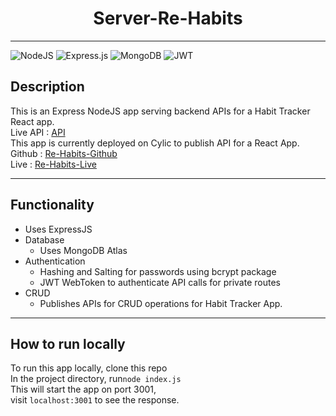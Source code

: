 <h1 align="center"><b>Server-Re-Habits</b></h1>

---

![NodeJS](https://img.shields.io/badge/node.js-6DA55F?style=for-the-badge&logo=node.js&logoColor=white)
![Express.js](https://img.shields.io/badge/express.js-%23404d59.svg?style=for-the-badge&logo=express&logoColor=%2361DAFB)
![MongoDB](https://img.shields.io/badge/MongoDB-%234ea94b.svg?style=for-the-badge&logo=mongodb&logoColor=white)
![JWT](https://img.shields.io/badge/JWT-black?style=for-the-badge&logo=JSON%20web%20tokens)

## **Description**
This is an Express NodeJS app serving backend APIs for a Habit Tracker React app.\
Live API : [API](https://tasty-rose-tick.cyclic.app/)\
This app is currently deployed on Cylic to publish API for a React App.\
Github : [Re-Habits-Github](https://github.com/dhruvin25799/re-habits)\
Live : [Re-Habits-Live](https://re-habits.netlify.app/)

---

## **Functionality**
* Uses ExpressJS
* Database
  * Uses MongoDB Atlas
* Authentication
  * Hashing and Salting for passwords using bcrypt package
  * JWT WebToken to authenticate API calls for private routes
* CRUD
  * Publishes APIs for CRUD operations for Habit Tracker App.

---

## **How to run locally**
To run this app locally, clone this repo\
In the project directory, run`node index.js`\
This will start the app on port 3001,\
visit `localhost:3001` to see the response.
